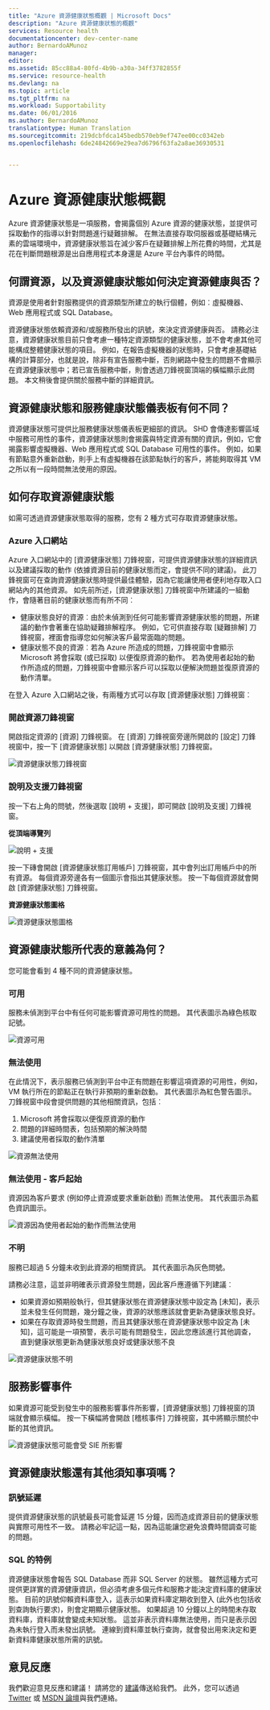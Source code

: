 ```yaml
---
title: "Azure 資源健康狀態概觀 | Microsoft Docs"
description: "Azure 資源健康狀態的概觀"
services: Resource health
documentationcenter: dev-center-name
author: BernardoAMunoz
manager: 
editor: 
ms.assetid: 85cc88a4-80fd-4b9b-a30a-34ff3782855f
ms.service: resource-health
ms.devlang: na
ms.topic: article
ms.tgt_pltfrm: na
ms.workload: Supportability
ms.date: 06/01/2016
ms.author: BernardoAMunoz
translationtype: Human Translation
ms.sourcegitcommit: 219dcbfdca145bedb570eb9ef747ee00cc0342eb
ms.openlocfilehash: 6de24842669e29ea7d6796f63fa2a8ae36930531


---
```

# <a name="azure-resource-health-overview"></a>Azure 資源健康狀態概觀
Azure 資源健康狀態是一項服務，會揭露個別 Azure 資源的健康狀態，並提供可採取動作的指導以針對問題進行疑難排解。 在無法直接存取伺服器或基礎結構元素的雲端環境中，資源健康狀態旨在減少客戶在疑難排解上所花費的時間，尤其是花在判斷問題根源是出自應用程式本身還是 Azure 平台內事件的時間。

## <a name="what-is-considered-a-resource-and-how-does-resource-health-decides-if-the-resource-is-healthy-or-not"></a>何謂資源，以及資源健康狀態如何決定資源健康與否？
資源是使用者針對服務提供的資源類型所建立的執行個體，例如︰虛擬機器、Web 應用程式或 SQL Database。 

資源健康狀態依賴資源和/或服務所發出的訊號，來決定資源健康與否。 請務必注意，資源健康狀態目前只會考慮一種特定資源類型的健康狀態，並不會考慮其他可能構成整體健康狀態的項目。 例如，在報告虛擬機器的狀態時，只會考慮基礎結構的計算部分，也就是說，除非有宣告服務中斷，否則網路中發生的問題不會顯示在資源健康狀態中；若已宣告服務中斷，則會透過刀鋒視窗頂端的橫幅顯示此問題。 本文稍後會提供關於服務中斷的詳細資訊。 

## <a name="how-is-resource-health-different-from-service-health-dashboard"></a>資源健康狀態和服務健康狀態儀表板有何不同？
資源健康狀態可提供比服務健康狀態儀表板更細部的資訊。 SHD 會傳達影響區域中服務可用性的事件，資源健康狀態則會揭露與特定資源有關的資訊，例如，它會揭露影響虛擬機器、Web 應用程式或 SQL Database 可用性的事件。 例如，如果有節點意外重新啟動，則手上有虛擬機器在該節點執行的客戶，將能夠取得其 VM 之所以有一段時間無法使用的原因。   

## <a name="how-to-access-resource-health"></a>如何存取資源健康狀態
如需可透過資源健康狀態取得的服務，您有 2 種方式可存取資源健康狀態。

### <a name="azure-portal"></a>Azure 入口網站
Azure 入口網站中的 [資源健康狀態] 刀鋒視窗，可提供資源健康狀態的詳細資訊以及建議採取的動作 (依據資源目前的健康狀態而定，會提供不同的建議)。 此刀鋒視窗可在查詢資源健康狀態時提供最佳體驗，因為它能讓使用者便利地存取入口網站內的其他資源。 如先前所述，[資源健康狀態] 刀鋒視窗中所建議的一組動作，會隨著目前的健康狀態而有所不同︰

* 健康狀態良好的資源︰由於未偵測到任何可能影響資源健康狀態的問題，所建議的動作會著重在協助疑難排解程序。 例如，它可供直接存取 [疑難排解] 刀鋒視窗，裡面會指導您如何解決客戶最常面臨的問題。
* 健康狀態不良的資源︰若為 Azure 所造成的問題，刀鋒視窗中會顯示 Microsoft 將會採取 (或已採取) 以便復原資源的動作。 若為使用者起始的動作所造成的問題，刀鋒視窗中會顯示客戶可以採取以便解決問題並復原資源的動作清單。  

在登入 Azure 入口網站之後，有兩種方式可以存取 [資源健康狀態] 刀鋒視窗︰ 

### <a name="open-the-resource-blade"></a>開啟資源刀鋒視窗
開啟指定資源的 [資源] 刀鋒視窗。 在 [資源] 刀鋒視窗旁邊所開啟的 [設定] 刀鋒視窗中，按一下 [資源健康狀態] 以開啟 [資源健康狀態] 刀鋒視窗。 

![資源健康狀態刀鋒視窗](./media/resource-health-overview/resourceBladeAndResourceHealth.png)

### <a name="help-and-support-blade"></a>說明及支援刀鋒視窗
按一下右上角的問號，然後選取 [說明 + 支援]，即可開啟 [說明及支援] 刀鋒視窗。 

**從頂端導覽列**

![說明 + 支援](./media/resource-health-overview/HelpAndSupport.png)

按一下磚會開啟 [資源健康狀態訂用帳戶] 刀鋒視窗，其中會列出訂用帳戶中的所有資源。 每個資源旁邊各有一個圖示會指出其健康狀態。 按一下每個資源就會開啟 [資源健康狀態] 刀鋒視窗。

**資源健康狀態圖格**

![資源健康狀態圖格](./media/resource-health-overview/resourceHealthTile.png)

## <a name="what-does-my-resource-health-status-mean"></a>資源健康狀態所代表的意義為何？
您可能會看到 4 種不同的資源健康狀態。

### <a name="available"></a>可用
服務未偵測到平台中有任何可能影響資源可用性的問題。 其代表圖示為綠色核取記號。 

![資源可用](./media/resource-health-overview/Available.png)

### <a name="unavailable"></a>無法使用
在此情況下，表示服務已偵測到平台中正有問題在影響這項資源的可用性，例如，VM 執行所在的節點正在執行非預期的重新啟動。 其代表圖示為紅色警告圖示。 刀鋒視窗中段會提供問題的其他相關資訊，包括︰ 

1. Microsoft 將會採取以便復原資源的動作 
2. 問題的詳細時間表，包括預期的解決時間
3. 建議使用者採取的動作清單 

![資源無法使用](./media/resource-health-overview/Unavailable.png)

### <a name="unavailable--customer-initiated"></a>無法使用 - 客戶起始
資源因為客戶要求 (例如停止資源或要求重新啟動) 而無法使用。 其代表圖示為藍色資訊圖示。 

![資源因為使用者起始的動作而無法使用](./media/resource-health-overview/userInitiated.png)

### <a name="unknown"></a>不明
服務已超過 5 分鐘未收到此資源的相關資訊。 其代表圖示為灰色問號。 

請務必注意，這並非明確表示資源發生問題，因此客戶應遵循下列建議︰

* 如果資源如預期般執行，但其健康狀態在資源健康狀態中設定為 [未知]，表示並未發生任何問題，幾分鐘之後，資源的狀態應該就會更新為健康狀態良好。
* 如果在存取資源時發生問題，而且其健康狀態在資源健康狀態中設定為 [未知]，這可能是一項預警，表示可能有問題發生，因此您應該進行其他調查，直到健康狀態更新為健康狀態良好或健康狀態不良

![資源健康狀態不明](./media/resource-health-overview/unknown.png)

## <a name="service-impacting-events"></a>服務影響事件
如果資源可能受到發生中的服務影響事件所影響，[資源健康狀態] 刀鋒視窗的頂端就會顯示橫幅。 按一下橫幅將會開啟 [稽核事件] 刀鋒視窗，其中將顯示關於中斷的其他資訊。

![資源健康狀態可能會受 SIE 所影響](./media/resource-health-overview/serviceImpactingEvent.png)

## <a name="what-else-do-i-need-to-know-about-resource-health"></a>資源健康狀態還有其他須知事項嗎？
### <a name="signal-latency"></a>訊號延遲
提供資源健康狀態的訊號最長可能會延遲 15 分鐘，因而造成資源目前的健康狀態與實際可用性不一致。 請務必牢記這一點，因為這能讓您避免浪費時間調查可能的問題。 

### <a name="special-case-for-sql"></a>SQL 的特例
資源健康狀態會報告 SQL Database 而非 SQL Server 的狀態。 雖然這種方式可提供更詳實的資源健康資訊，但必須考慮多個元件和服務才能決定資料庫的健康狀態。 目前的訊號仰賴資料庫登入，這表示如果資料庫定期收到登入 (此外也包括收到查詢執行要求)，則會定期顯示健康狀態。 如果超過 10 分鐘以上的時間未存取資料庫，資料庫就會變成未知狀態。 這並非表示資料庫無法使用，而只是表示因為未執行登入而未發出訊號。 連線到資料庫並執行查詢，就會發出用來決定和更新資料庫健康狀態所需的訊號。

## <a name="feedback"></a>意見反應
我們歡迎意見反應和建議！ 請將您的 [建議](https://feedback.azure.com/forums/266794-support-feedback)傳送給我們。 此外，您可以透過 [Twitter](https://twitter.com/azuresupport) 或 [MSDN 論壇](https://social.msdn.microsoft.com/Forums/azure)與我們連絡。




<!--HONumber=Nov16_HO3-->


